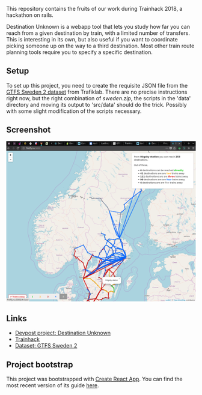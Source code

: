 
  This repository contains the fruits of our work during Trainhack 2018, a hackathon on rails.

  Destination Unknown is a webapp tool that lets you study how far you can
  reach from a given destination by train, with a limited number of transfers.
  This is interesting in its own, but also useful if you want to coordinate
  picking someone up on the way to a third destination.  Most other train
  route planning tools require you to specify a specific destination.

## Setup
  To set up this project, you need to create the requisite JSON file from the
  [GTFS Sweden 2 dataset][1] from Trafiklab.  There are no precise
  instructions right now, but the right combination of *sweden.zip*, the
  scripts in the 'data' directory and moving its output to 'src/data' should
  do the trick.  Possibly with some slight modification of the scripts
  necessary.

## Screenshot
![Screenshot](meta/screenshot.png "Destination Unknown after selecting a station")

## Links
  * [Devpost project: Destination Unknown][2]
  * [Trainhack][3]
  * [Dataset: GTFS Sweden 2][1]

[1]: https://www.trafiklab.se/api/gtfs-sverige-2
[2]: https://devpost.com/software/destination-unknown-4idq2j
[3]: https://trainhack.com

## Project bootstrap
  This project was bootstrapped with [Create React App](https://github.com/facebook/create-react-app).
  You can find the most recent version of its guide [here](https://github.com/facebook/create-react-app/blob/master/packages/react-scripts/template/README.md).
